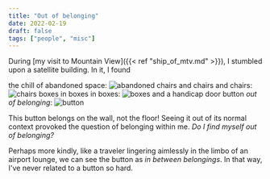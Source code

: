 ```yaml
---
title: "Out of belonging"
date: 2022-02-19
draft: false
tags: ["people", "misc"]
---
```

During [my visit to Mountain View]({{< ref "ship_of_mtv.md" >}}), I stumbled upon a satellite building. In it, I found

the chill of abandoned space:
![abandoned](/abandoned.jpg)
chairs and chairs and chairs:
![chairs](/chairs.jpg)
boxes in boxes in boxes:
![boxes](/boxes.jpg)
and a handicap door button _out of belonging_:
![button](/button.jpg)

This button belongs on the wall, not the floor! Seeing it out of its normal context provoked the question of belonging within me. _Do I find myself out of belonging?_

Perhaps more kindly, like a traveler lingering aimlessly in the limbo of an airport lounge, we can see the button as _in between belongings_. In that way, I've never related to a button so hard.
